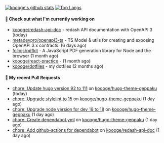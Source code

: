 [![koooge's github stats](https://github-readme-stats.vercel.app/api?username=koooge&count_private=true&show_icons=true)](https://github.com/anuraghazra/github-readme-stats)
[![Top Langs](https://github-readme-stats.vercel.app/api/top-langs/?username=koooge&langs_count=5)](https://github.com/anuraghazra/github-readme-stats)

#### 👷 Check out what I'm currently working on

- [koooge/redash-api-doc](https://github.com/koooge/redash-api-doc) - redash API documentation with OpenAPI 3 (today)
- [metadevpro/openapi3-ts](https://github.com/metadevpro/openapi3-ts) - TS Model &amp; utils for creating and exposing OpenAPI 3.x contracts. (6 days ago)
- [foliojs/pdfkit](https://github.com/foliojs/pdfkit) - A JavaScript PDF generation library for Node and the browser (1 month ago)
- [koooge/react-practice](https://github.com/koooge/react-practice) -  (1 month ago)
- [koooge/dotfiles](https://github.com/koooge/dotfiles) - my dotfiles (2 months ago)

#### 🔨 My recent Pull Requests

- [chore: Update hugo version 92 to 111](https://github.com/koooge/hugo-theme-geppaku/pull/14) on [koooge/hugo-theme-geppaku](https://github.com/koooge/hugo-theme-geppaku) (today)
- [chore: Upgrade stylelint to 15](https://github.com/koooge/hugo-theme-geppaku/pull/13) on [koooge/hugo-theme-geppaku](https://github.com/koooge/hugo-theme-geppaku) (1 day ago)
- [chore: Upgrade node version for dev 16 to 18](https://github.com/koooge/hugo-theme-geppaku/pull/11) on [koooge/hugo-theme-geppaku](https://github.com/koooge/hugo-theme-geppaku) (1 day ago)
- [chore: Create dependabot.yml](https://github.com/koooge/hugo-theme-geppaku/pull/7) on [koooge/hugo-theme-geppaku](https://github.com/koooge/hugo-theme-geppaku) (1 day ago)
- [chore: Add github-actions for dependabot](https://github.com/koooge/redash-api-doc/pull/50) on [koooge/redash-api-doc](https://github.com/koooge/redash-api-doc) (1 day ago)
